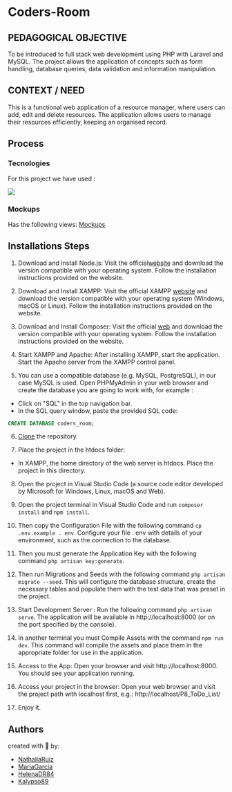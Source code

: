 # Coders-Room

## PEDAGOGICAL OBJECTIVE  
To be introduced to full stack web development using PHP with Laravel and MySQL. The project allows the application of concepts such as form handling, database queries, data validation and information manipulation.

## CONTEXT / NEED
This is a functional web application of a resource manager, where users can add, edit and delete resources. The application allows users to manage their resources efficiently, keeping an organised record.

## Process 
### Tecnologies
For this project we have used :

 <img src="https://skillicons.dev/icons?i=html,php,tailwind,nodejs,laravel,)](https://skillicons.dev"/>

### Mockups 
Has the following views:
[Mockups](https://drive.google.com/drive/folders/1uxVYYORWDkrPsIkEHlgDco2ciTzt-9E0?usp=sharing)


## Installations Steps
1.  Download and Install Node.js: Visit the official[website](https://nodejs.org/en) and download the version compatible with your operating system. Follow the installation instructions provided on the website.

2. Download and Install XAMPP: Visit the official XAMPP [website](https://www.apachefriends.org/index.html) and download the version compatible with your operating system (Windows, macOS or Linux). Follow the installation instructions provided on the website.

3. Download and Install Composer: Visit the official [web](https://getcomposer.org/) and download the version compatible with your operating system. Follow the installation instructions provided on the website.

4. Start XAMPP and Apache: After installing XAMPP, start the application. Start the Apache server from the XAMPP control panel.

5. You can use a compatible database (e.g. MySQL, PostgreSQL), in our case MySQL is used. Open PHPMyAdmin in your web browser and create the database you are going to work with, for example : 
- Click on "SQL" in the top navigation bar.
- In the SQL query window, paste the provided SQL code:

```sql
CREATE DATABASE coders_room; 
```

6. [Clone](https://docs.github.com/es/repositories/creating-and-managing-repositories/cloning-a-repository) the repository.

7. Place the project in the htdocs folder: 
- In XAMPP, the home directory of the web server is htdocs. Place the project in this directory. 

8. Open the project in Visual Studio Code (a source code editor developed by Microsoft for Windows, Linux, macOS and Web).

9. Open the project terminal in Visual Studio Code and run `composer install` and `npm install`.

10. Then copy the Configuration File with the following command `cp .env.example . env`. Configure your file . env with details of your environment, such as the connection to the database. 

11. Then you must generate the Application Key with the following command `php artisan key:generate`.

12. Then run Migrations and Seeds with the following command `php artisan migrate --seed`. This will configure the database structure, create the necessary tables and populate them with the test data that was preset in the project.

13. Start Development Server : Run the following command `php artisan serve`. The application will be available in http://localhost:8000 (or on the port specified by the console).

14. In another terminal you must Compile Assets with the command `npm run dev`. This command will compile the assets and place them in the appropriate folder for use in the application. 

15. Access to the App: Open your browser and visit http://localhost:8000. You should see your application running.

16. Access your project in the browser: Open your web browser and visit the project path with localhost first, e.g.: http://localhost/P8_ToDo_List/

17. Enjoy it.


## Authors
created with 💜 by:
- [NathaliaRuiz](https://github.com/NathaRuiz)
- [MariaGarcia](https://github.com/MariaGarciaJordan)
- [HelenaDR84](https://github.com/HelenaDR84)
- [Kalypso89](https://github.com/Kalypso89)
